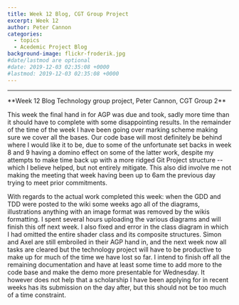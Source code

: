 ```yaml
---
title: Week 12 Blog, CGT Group Project
excerpt: Week 12
author: Peter Cannon
categories:
  - topics
  - Acedemic Project Blog
background-image: flickr-froderik.jpg
#date/lastmod are optional
#date: 2019-12-03 02:35:08 +0000
#lastmod: 2019-12-03 02:35:08 +0000
---
```


<hr />
**Week 12 Blog Technology group project, Peter Cannon, CGT Group 2**

This week the final hand in for AGP was due and took, sadly more time than it should have to complete with some disappointing results. In the remainder of the time of the week I have been going over marking scheme making sure we cover all the bases. Our code base will most definitely be behind where I would like it to be, due to some of the unfortunate set backs in week 8 and 9 having a domino effect on some of the latter work, despite my attempts to make time back up with a more ridged Git Project structure -- which I believe helped, but not entirely mitigate. This also did involve me not making the meeting that week having been up to 6am the previous day trying to meet prior commitments.

With regards to the actual work completed this week: when the GDD and TDD were posted to the wiki some weeks ago all of the diagrams, illustrations anything with an image format was removed by the wikis formatting. I spent several hours uploading the various diagrams and will finish this off next week. I also fixed and error in the class diagram in which I had omitted the entire shader class and its composite structures. Simon and Axel are still embroiled in their AGP hand in, and the next week now all tasks are cleared but the technology project will have to be productive to make up for much of the time we have lost so far. I intend to finish off all the remaining documentation and have at least some time to add more to the code base and make the demo more presentable for Wednesday. It however does not help that a scholarship I have been applying for in recent weeks has its submission on the day after, but this should not be too much of a time constraint.
